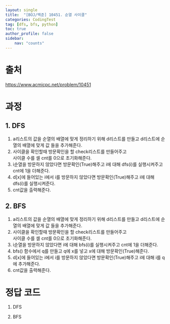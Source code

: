 ```yaml
---
layout: single
title:  "[BOJ/백준] 10451. 순열 사이클"
categories: CodingTest
tag: [dfs, bfs, python]
toc: true
author_profile: false
sidebar:
    nav: "counts"
---
```


# 출처
<https://www.acmicpc.net/problem/10451>



  
  
# 과정
## 1. DFS
1. a리스트의 값을 순열의 배열에 맞게 정리하기 위해 d리스트를 만들고 d리스트에 순열의 배열에 맞게 값 들을 추가해준다.
2. 사이클을 확인할때 방문확인을 할 check리스트를 만들어주고  
사이클 수를 셀 cnt를 0으로 초기화해준다.
3. i순열을 방문하지 않았다면 방문확인(True)해주고 i에 대해 
dfs(i)를 실행시켜주고 cnt에 1을 더해준다.
4. d[x]에 들어있는 i에서 i를 방문하지 않았다면 방문확인(True)해주고 i에 대해 dfs(i)를 실행시켜준다.
5. cnt값을 출력해준다.
  

## 2. BFS
1. a리스트의 값을 순열의 배열에 맞게 정리하기 위해 d리스트를 만들고 d리스트에 순열의 배열에 맞게 값 들을 추가해준다.
2. 사이클을 확인할때 방문확인을 할 check리스트를 만들어주고  
사이클 수를 셀 cnt를 0으로 초기화해준다.
3. i순열을 방문하지 않았다면 i에 대해 bfs(i)를 실행시켜주고 cnt에 1을 더해준다.
4. bfs() 함수에서 q를 만들고 q에 x를 넣고 x에 대해 방문확인(True)해준다.
5. d[x]에 들어있는 i에서 i를 방문하지 않았다면 방문확인(True)해주고 i에 대해 i를 q에 추가해준다.
6. cnt값을 출력해준다.




# 정답 코드
1. DFS
<script src="https://gist.github.com/kghees/608e9918e765582e735116988b8c7a7d.js"></script>
  
    
2. BFS
<script src="https://gist.github.com/kghees/b11847b86d750d653bc4e72f4a44ce0d.js"></script>
  
    




